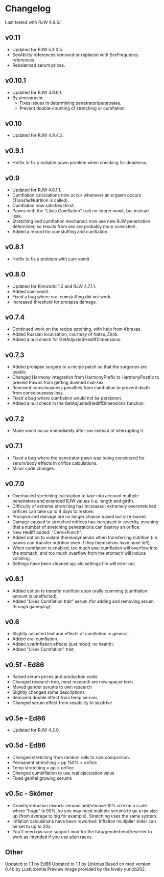 # Changelog

Last tested with RJW 4.9.6.1

## v0.11

- Updated for RJW 5.3.0.5.
- SexAbility references removed or replaced with SexFrequency references.
- Rebalanced serum prices.

## v0.10.1

- Updated for RJW 4.9.6.1.
- By amevarashi:
  - Fixes issues in determining penetrator/penetratee.
  - Prevent double-counting of stretching or cumflation.

## v0.10

- Updated for RJW 4.9.4.2.

## v0.9.1

- Hotfix to fix a nullable pawn problem when checking for deadness.

## v0.9

- Updated for RJW 4.8.1.1.
- Cumflation calculations now occur whenever an orgasm occurs (TransferNutrition is called).
- Cumflation now satisfies thirst.
- Pawns with the "Likes Cumflation" trait no longer vomit, but instead leak.
- Stretching and cumflation mechanics now use new RJW penetration determiner, so results from sex are probably more consistent.
- Added a record for cumstuffing and cumflation.

## v0.8.1

- Hotfix to fix a problem with cum vomit.

## v0.8.0

- Updated for Rimworld 1.3 and RJW 4.7.1.1.
- Added cum vomit.
- Fixed a bug where oral cumstuffing did not work.
- Increased threshold for prolapse damage.

## v0.7.4

- Continued work on the recipe patching, with help from Abraxas.
- Added Russian localisation, courtesy of Natsu_Zirok.
- Added a null check for GetAdjustedHediffDimensions.

## v0.7.3

- Added prolapse surgery to a recipe patch so that the surgeries are usable.
- Changed Harmony integration from HarmonyPrefix to HarmonyPostfix to prevent Pawns from getting downed mid-sex.
- Removed consciousness penalties from cumflation to prevent death from consciousness loss.
- Fixed a bug where cumflation would not be persistent.
- Added a null check in the GetAdjustedHediffDimensions function.

## v0.7.2

- Made vomit occur immediately after sex instead of interrupting it.

## v0.7.1

- Fixed a bug where the penetrator pawn was being considered for serum/body effects in orifice calculations.
- Minor code changes.

## v0.7.0

- Overhauled stretching calculation to take into account multiple penetrators and extended RJW values (i.e. length and girth).
- Difficulty of extreme stretching has increased; extremely overstretched orifices can take up to 4 days to restore.
- Prolapse and damage are no longer chance based but size-based.
- Damage caused to stretched orifices has increased in severity, meaning that a number of stretching penetrations can destroy an orifice.
- New Hediff added: "CervixPunch".
- Added option to violate thermodynamics when transferring nutrition (i.e. pawns can transfer nutrition even if they themselves have none left).
- When cumflation is enabled, too much anal cumflation will overflow into the stomach, and too much overflow from the stomach will induce vomiting.
- Settings have been cleaned up; old settings file will error out.

## v0.6.1

- Added option to transfer nutrition upon orally cumming (cumflation amount is unaffected).
- Added "Likes Cumflation trait" serum (for adding and removing serum through gameplay).

## v0.6

- Slightly adjusted text and effects of cumflation in general.
- Added oral cumflation.
- Added overinflation effects (just mood, no health).
- Added "Likes Cumflation" trait.

## v0.5f - Ed86

- Raised serum prices and production costs
- Changed research tree, most research are now spacer tech
- Moved gender serums to own research
- Slightly changed some descriptions
- Removed double effect from temp serums
- Changed serum effect from sexability to sexdrive

## v0.5e - Ed86

- Updated for RJW 4.2.0.

## v0.5d - Ed86

- Changed stretching from random rolls to size comparison.
- Permanent stretching = pp 150% > orifice
- Temp stretching = pp > orifice
- Changed cuminflation to use real ejaculation value
- Fixed genital growing serums

## v0.5c - Skömer

- Growth/reduction rework: serums add/remove 10% size on a scale where "huge" is 90%, so you may need multiple serums to go a rjw size up (from average to big for example). Stretching  uses the same system.
- Inflation calculations have been reworked. Inflation multiplier slider can be set to up to 20x.
- You'll need rjw race support mod for the futa/genderbend/reverter to work as intended if you use alien races.

## Other

Updated to 1.1 by Ed86
Updated to 1.1 by Linkolas
Based on mod version: 0.4b by LustLicentia
Preview image provided by the lovely yuriob262.
